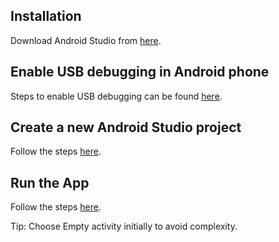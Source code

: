 ## Installation 
Download Android Studio from [here](https://developer.android.com/studio/install).

## Enable USB debugging in Android phone
Steps to enable USB debugging can be found [here](https://www.kingoapp.com/root-tutorials/how-to-enable-usb-debugging-mode-on-android.htm).

## Create a new Android Studio project
Follow the steps [here](https://developer.android.com/studio/projects/create-project).

## Run the App
Follow the steps [here](https://developer.android.com/training/basics/firstapp/running-app).

Tip: Choose Empty activity initially to avoid complexity.